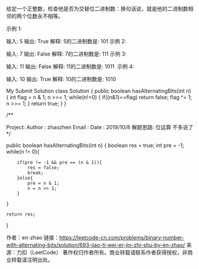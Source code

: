 给定一个正整数，检查他是否为交替位二进制数：换句话说，就是他的二进制数相邻的两个位数永不相等。

示例 1:

输入: 5
输出: True
解释:
5的二进制数是: 101
示例 2:

输入: 7
输出: False
解释:
7的二进制数是: 111
示例 3:

输入: 11
输出: False
解释:
11的二进制数是: 1011
 示例 4:

输入: 10
输出: True
解释:
10的二进制数是: 1010


My Submit Solution
class Solution {
    public boolean hasAlternatingBits(int n) {
        int flag = n & 1;
        n >>= 1;
        while(n!=0) {
            if((n&1)==flag) return false;
            flag ^= 1;
            n >>= 1;
        }
        return true;
    }
}


/**

Project:
Author : zhaozhen
Email :
Date : 2019/10/8
解题思路: 位运算 不多说了
*/

public boolean hasAlternatingBits(int n) {
    boolean res = true;
    int pre = -1;
    while(n != 0){

        if(pre != -1 && pre == (n & 1)){
            res = false;
            break;
        }else{
            pre = n & 1;
            n = n >> 1;
        }

    }

    return res;
}

作者：en-zhao
链接：https://leetcode-cn.com/problems/binary-number-with-alternating-bits/solution/693-jiao-ti-wei-er-jin-zhi-shu-by-en-zhao/
来源：力扣（LeetCode）
著作权归作者所有。商业转载请联系作者获得授权，非商业转载请注明出处。